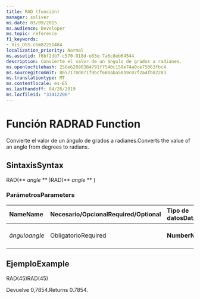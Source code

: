 ```yaml
---
title: RAD (función)
manager: soliver
ms.date: 03/09/2015
ms.audience: Developer
ms.topic: reference
f1_keywords:
- Vis_DSS.chm82251484
localization_priority: Normal
ms.assetid: f6bf2db7-c570-918d-e83e-7a6c8eb64544
description: Convierte el valor de un ángulo de grados a radianes.
ms.openlocfilehash: 256e62890384791f7540c159e74a0ce75063fbc4
ms.sourcegitcommit: 8657170d071f9bcf680aba50b9c07f2a4fb82283
ms.translationtype: MT
ms.contentlocale: es-ES
ms.lasthandoff: 04/28/2019
ms.locfileid: "33412208"
---
```

# <a name="rad-function"></a><span data-ttu-id="d6830-103">Función RAD</span><span class="sxs-lookup"><span data-stu-id="d6830-103">RAD Function</span></span>

<span data-ttu-id="d6830-104">Convierte el valor de un ángulo de grados a radianes.</span><span class="sxs-lookup"><span data-stu-id="d6830-104">Converts the value of an angle from degrees to radians.</span></span>
  
## <a name="syntax"></a><span data-ttu-id="d6830-105">Sintaxis</span><span class="sxs-lookup"><span data-stu-id="d6830-105">Syntax</span></span>

<span data-ttu-id="d6830-106">RAD(\*\* *angle* \*\* )</span><span class="sxs-lookup"><span data-stu-id="d6830-106">RAD(\*\* *angle* \*\* )</span></span> 
  
### <a name="parameters"></a><span data-ttu-id="d6830-107">Parámetros</span><span class="sxs-lookup"><span data-stu-id="d6830-107">Parameters</span></span>

|<span data-ttu-id="d6830-108">**Name**</span><span class="sxs-lookup"><span data-stu-id="d6830-108">**Name**</span></span>|<span data-ttu-id="d6830-109">**Necesario/Opcional**</span><span class="sxs-lookup"><span data-stu-id="d6830-109">**Required/Optional**</span></span>|<span data-ttu-id="d6830-110">**Tipo de datos**</span><span class="sxs-lookup"><span data-stu-id="d6830-110">**Data Type**</span></span>|<span data-ttu-id="d6830-111">**Descripción**</span><span class="sxs-lookup"><span data-stu-id="d6830-111">**Description**</span></span>|
|:-----|:-----|:-----|:-----|
| <span data-ttu-id="d6830-112">_ángulo_</span><span class="sxs-lookup"><span data-stu-id="d6830-112">_angle_</span></span> <br/> |<span data-ttu-id="d6830-113">Obligatorio</span><span class="sxs-lookup"><span data-stu-id="d6830-113">Required</span></span>  <br/> |<span data-ttu-id="d6830-114">**Number**</span><span class="sxs-lookup"><span data-stu-id="d6830-114">**Number**</span></span> <br/> |<span data-ttu-id="d6830-115">El ángulo para convertir.</span><span class="sxs-lookup"><span data-stu-id="d6830-115">The angle to convert.</span></span>  <br/> |
   
## <a name="example"></a><span data-ttu-id="d6830-116">Ejemplo</span><span class="sxs-lookup"><span data-stu-id="d6830-116">Example</span></span>

<span data-ttu-id="d6830-117">RAD(45)</span><span class="sxs-lookup"><span data-stu-id="d6830-117">RAD(45)</span></span> 
  
<span data-ttu-id="d6830-118">Devuelve 0,7854.</span><span class="sxs-lookup"><span data-stu-id="d6830-118">Returns 0.7854.</span></span> 
  

